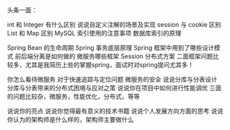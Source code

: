 头条一面：

int 和 Integer 有什么区别
说说自定义注解的场景及实现
session 与 cookie 区别
List 和 Map 区别
MySQL 索引使用的注意事项
数据库索引的原理

Spring Bean 的生命周期
Spring 事务底层原理
Spring 框架中用到了哪些设计模式
前后端分离是如何做的
微服务哪些框架
Session 分布式方案
二面框架问题比较多，尤其是我简历上些的掌握spring，面试时对spring提问尤其多！


你怎么看待微服务
对于快速追踪与定位问题
微服务的安全
说说分库与分表设计
分库与分表带来的分布式困境与应对之策
说说你在项目中如何进行性能调优
三面的问题比较杂，微服务，性能优化，分布式，等等

说说你的亮点
说说你觉得最有意义的技术书籍
说说个人发展方向方面的思考
说说你认为的架构师是什么样的，架构师主要做什么